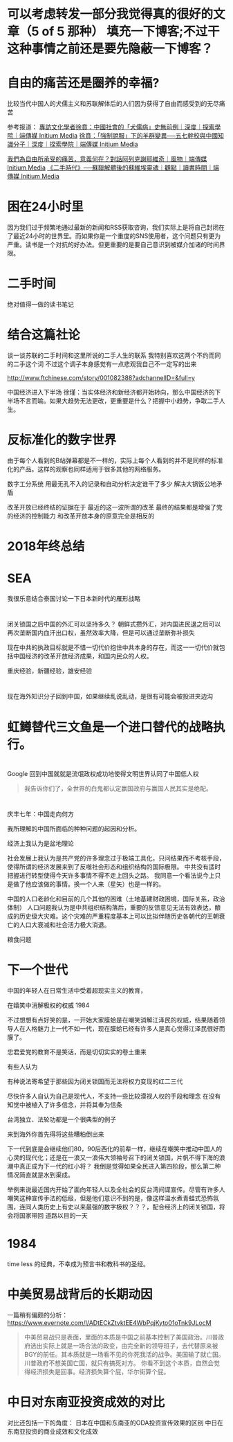 
# 可以考虑转发一部分我觉得真的很好的文章（5 of 5 那种） 填充一下博客;不过干这种事情之前还是要先隐蔽一下博客？

# 自由的痛苦还是圈养的幸福?

比较当代中国人的犬儒主义和苏联解体后的人们因为获得了自由而感受到的无尽痛苦

参考报道：
[專訪文化學者徐賁：中國社會的「犬儒病」史無前例｜深度｜探索學院｜端傳媒 Initium Media](:/a0d99ab416944179aafd01a752ed23a6)
[徐賁：「強制說服」下的羊群變異──五七幹校與中國知識分子｜深度｜探索學院｜端傳媒 Initium Media](:/725d96d4abd64adfb73c8fb69a2060da)

[我們為自由所承受的痛苦，意義何在？對話阿列克謝耶維奇｜風物｜端傳媒 Initium Media](:/dace653bee0b48ee859e7a8b3f3e218c)
[《二手時代》──蘇聯解體後的蘇維埃靈魂｜觀點｜讀書時間｜端傳媒 Initium Media](:/03b88d66dde04d3199664ee9a0511cb5)

# 困在24小时里

因为我们过于频繁地通过最新的新闻和RSS获取咨询，我们实际上是将自己封闭在了最近24小时的世界里。而如果你是一个重度的SNS使用者，这个问题只有更为严重。读书是一个对抗的好办法。但更重要的是要自己意识到被媒介加诸的时间界限。

# 二手时间

绝对值得一做的读书笔记

# 结合这篇社论

谈一谈苏联的二手时间和这里所说的二手人生的联系
我特别喜欢这两个不约而同的二手这个词
不过这个调子本身感觉有一点悲观我自己不一定写的出来

http://www.ftchinese.com/story/001082388?adchannelID=&full=y

中国经济进入下半场
徐瑾：当实体经济和新经济都开始转向，那么中国经济的下半场不言而喻。如果大趋势无法更改，更重要是什么？把握中小趋势，争取二手人生。

# 反标准化的数字世界
由于每个人看到的B站弹幕都是不一样的，实际上每个人看到的并不是同样的标准化的产品。这样的观察也同样适用于很多其他的网络服务。

数字工分系统 用最无孔不入的记录和自动分析决定谁干了多少 解决大锅饭公地矛盾

改革开放已经终结的证据在于 最近的这一波所谓的改革 最终的结果都是增强了党的经济的控制能力 和改革开放本身的原意完全是相反的

# 2018年终总结

# SEA
我很乐意结合泰国讨论一下日本新时代的雁形战略

#
闭关锁国之后中国的外汇可以坚持多久？
朝鲜式攒外汇，对内国进民退之后可以再次垄断国内血汗出口权，虽然效率大降，但是可以通过垄断弥补损失

<kbd>现在中共的执政目标就是不惜一切代价抱住中共本身的存在，而这一一切代价就包括中国经济的改革开放经济成果，和国内民众的人权。</kbd>

重庆经验，新疆经验，雄安经验

#
现在海外知识分子回到中国，如果继续乱说乱动，是很有可能会被投进夹边沟

# 虹鳟替代三文鱼是一个进口替代的战略执行。

#

Google 回到中国就就是流氓政权成功地使得文明世界认同了中国低人权
> 我告诉你们了，全世界的白鬼都认定赢国政府与赢国人民其实是绝配。

#
庆丰七年：中国走向何方

我所理解的中国所面临的种种问题的起因和分析。


经济上我认为是盆地理论

社会发展上我认为是共产党的许多理念过于极端工具化，只问结果而不考核手段，使得所谓的经济发展来到了反噬社会形态和组织结构的国际极限。
中共没有适时把握进行转型使得今天许多事情不得不走上回头之路。
我同意一个看法说今上只是做了他应该做的事情。换一个人来（星矢）也是一样的。

中国的人口老龄化和目前的几个其他的困难（土地基建财政困境，国际关系，政治体制）
人口问题我认为是中共组织结构落后，重要的反馈意见无法有效表达，酿成的历史级大灾难。这个灾难的严重程度基本上可以比拟伴随历史各朝代的王朝衰亡的人口大衰减和社会活力极大消退。

粮食问题

# 下一个世代

中国的年轻人在日常生活中受着超现实主义的教育，

在嬉笑中消解极权的权威
1984

不过想想有点好笑的是，一开始大家膜蛤是在嘲笑消解江泽民的权威，结果随着领导人在人格魅力上一代不如一代，现在膜蛤已经有许多人是真心觉得江泽民很好而膜了。

忠君爱党的教育不是笑话，而是切切实实的卷土重来

有些人认为

有种说法寄希望于那些因为闭关锁国而无法将权力变现的红二三代

尽快许多人自认为自己是现代人，不支持一些比较漠视人权的手段和理念
在没有知觉中被植入了许多信念，并将其奉为信条

台湾独立、法轮功都是一个很典型的例子

来到海外你首先得将这些糟粕倒出来

下一代到底是会继续他们80，90后西化的前辈一样，继续在嘲笑中推动中国人的心灵的现代化；还是在一浪又一浪伟大领袖号召下的闭关锁国，片帆不得下海的浪潮中真正成为下一代的红小将？ 我倒是觉得如果全民进入第四阶段，那么第二种情况简直就是水到渠成。

举例来说最近国内开始了面向年轻人以及全社会的反台湾间谍宣传。尽管有许多人嘲笑这种宣传手法的低级，但是他们意识不到的是，像这样温水煮青蛙式恐怖氛围，连同人类历史上有史以来最强的数字极权？？？，配合经济上的闭关锁国，将会将国家带回 道路以目的一天

# 1984
time less 的经典，不幸成为预言书和教科书的圣经。

# 中美贸易战背后的长期动因

一篇稍有偏颇的分析：
https://www.evernote.com/l/ADtECkZtvktEE4WbPqjKyto01oTnk9JLocM
> 中美贸易战只是表面，里面的本质是中国之前基本控制了美国政治。川普政府选出实际上就是一场合法的政变，由完全新的领导班子，去代替原来被BGY的前任。其本质就是一场看不见的你死我活的战争。美国输了就亡国。川普政府不想美国亡国，就只有搞死对方。
> 你看不到这个本质，自然会觉得经济损失是回事。经济损失算个屁，华尔街算个屁。

# 中日对东南亚投资成效的对比

对比还包括一下的角度：
日本在中国和东南亚的ODA投资宣传效果的区别
中日在东南亚投资的商业成效和文化成效
